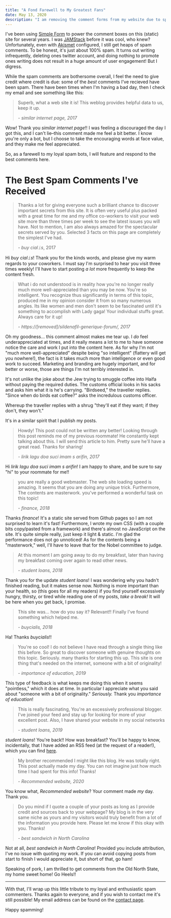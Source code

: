 ```yaml
---
title: "A Fond Farewell to My Greatest Fans"
date: May 13, 2020
description: "I am removing the comment forms from my website due to spam. But are spam comments all bad? Not necessarily! Some of my best comments have been spam."
---
```


I've been using [Simple Form](https://getsimpleform.com/) to power the comment boxes on this (static) site for several years. I was [JAMStack](https://jamstack.org/) before it was cool, who knew? Unfortunately, even with [Akismet](https://akismet.com/) configured, I still get heaps of spam comments. To be honest, it's just about 100% spam. It turns out writing infrequently, deleting ones twitter account, and doing nothing to promote ones writing does not result in a huge amount of user engagement! But I digress.

While the spam comments are bothersome overall, I feel the need to give credit where credit is due: some of the _best_ comments I've recieved have been spam. There have been times when I'm having a bad day, then I check my email and see something like this:

> Superb, what a web site it is! This weblog provides helpful data to us, keep it up.
> 
> _- similar internet page, 2017_

Wow! Thank you _similar internet page_!! I was feeling a discouraged the day I got this, and I can't lie–this comment made me feel a bit better. I know you're only a bot, but I choose to take the encouraging words at face value, and they make me feel appreciated.

So, as a farewell to my loyal spam bots, I will feature and respond to the best comments here.

# The Best Spam Comments I've Received

> Thanks a lot for giving everyone such a brilliant chance to discover important secrets from this site. It is often very useful plus packed with a great time for me and my office co-workers to visit your web site more than three times per week to see the latest issues you will have. Not to mention, I am also always amazed for the spectacular secrets served by you. Selected 3 facts on this page are completely the simplest I've had.
> 
> _- buy cial𝚒s_, 2017

Hi _buy cial𝚒s_! Thank you for the kinds words, and please give my warm regards to your coworkers. I must say I'm surprised to hear you visit three times weekly! I'll have to start posting _a lot_ more frequently to keep the content fresh.

> What i do not understood is in reality how you're no longer really much more well-appreciated than you may be now. You're so intelligent. You recognize thus significantly in terms of this topic, produced me in my opinion consider it from so many numerous angles. Its like women and men don't seem to be fascinated until it's something to accomplish with Lady gaga! Your individual stuffs great. Always care for it up!
>
> _- https://[removed]/sildenafil-generique-forum/, 2017_

Oh my goodness... this comment almost makes me tear up. I *do* feel underappreciated at times, and it really means a lot to me to have someone notice the care and work I put into the content here. As for why I'm not "much more well-appreciated" despite being "so intelligent" (flattery will get you nowhere!), the fact is it takes much more than intelligence or even good work to succeed. Marketing and branding are hugely important, and for better or worse, those are things I'm not terribly interested in.

It's not unlike the joke about the Jew trying to smuggle coffee into Haifa without paying the required duties. The customs official looks in his sacks and asks him what it is he's carrying. "Birdseed," the traveller replies. "Since when do birds eat coffee?" asks the incredulous customs officer.

Whereup the traveller replies with a shrug "they'll eat if they want; if they don't, they won't."

It's in a similar spirit that I publish my posts.

> Howdy! This post could not be written any better! Looking through this post reminds me of my previous roommate! He constantly kept talking about this. I will send this article to him. Pretty sure he'll have a great read. Thanks for sharing!
> 
> _- lirik lagu doa suci imam s arifin, 2017_

Hi _lirik lagu doa suci imam s arifin_! I am happy to share, and be sure to say "hi" to your roommate for me!!

> you are really a good webmaster. The web site loading speed is amazing. It seems that you are doing any unique trick. Furthermore, The contents are masterwork. you've performed a wonderful task on this topic! 
> 
> _- finance, 2018_

Thanks _finance_! It's a static site served from Github pages so I am not surprised to learn it's fast! Furthermore, I wrote my own CSS (with a couple bits copy/pasted from a framework) and there's almost no JavaScript on the site. It's quite simple really, just keep it light & static. I'm glad the performance does not go unnoticed! As for the contents being a "masterwork," well, I'll have to leave that for the Nobel committee to judge.

> At this moment I am going away to do my breakfast, later than having my breakfast coming over again to read other news.
> 
> _- student loans, 2018_

Thank you for the update _student loans_! I was wondering why you hadn't finished reading, but it makes sense now. Nothing is more important than your health, so (this goes for all my readers) if you find yourself excessively hungry, thirsty, or tired while reading one of my posts, _take a break!_ It will be here when you get back, I promise.

> This site was... how do you say it? Relevant!! Finally I've found something which helped me.
> 
> _- buycialis, 2018_

Ha! Thanks _buycialis_!!

> You're so cool! I do not believe I have read through a single thing like this before. So great to discover someone with genuine thoughts on this topic. Seriously. many thanks for starting this up. This site is one thing that's needed on the internet, someone with a bit of originality!
> 
> _- importance of education, 2019_

This type of feedback is what keeps me doing this when it seems "pointless," which it does at time. In particular I appreciate what you said about "someone with a bit of originality." _Seriously._ Thank you _importance of education_!

> This is really fascinating, You're an excessively professional blogger. I've joined your feed and stay up for looking for more of your excellent post. Also, I have shared your website in my social networks
> 
> _- student loans, 2019_

_student loans_! You're back!! How was breakfast? You'll be happy to know, incidentally, that I have added an RSS feed (at the request of a reader!), which you can find [here](/rss.xml).

> My brother recommended I might like this blog. He was totally right. This post actually made my day. You can not imagine just how much time I had spent for this info! Thanks!
> 
> _- Recommended website, 2020_

You know what, _Recommended website_? Your comment made _my_ day. Thank you.

> Do you mind if I quote a couple of your posts as long as I provide credit and sources back to your webpage? My blog is in the very same niche as yours and my visitors would truly benefit from a lot of the information you provide here. Please let me know if this okay with you. Thanks!
> 
> _- best sandwich in North Carolina_

Not at all, _best sandwich in North Carolina_! Provided you include attribution, I've no issue with quoting my work. If you can avoid copying posts from start to finish I would appreciate it, but short of that, go ham!

Speaking of pork, I am thrilled to get comments from the Old North State, my home sweet home! Go Heels!!

<hr />

With that, I'll wrap up this little tribute to my loyal and enthusiastic spam commenters. Thanks again to everyone, and if you wish to contact me it's still possible! My email address can be found on the [contact page](/contact).

Happy spamming!